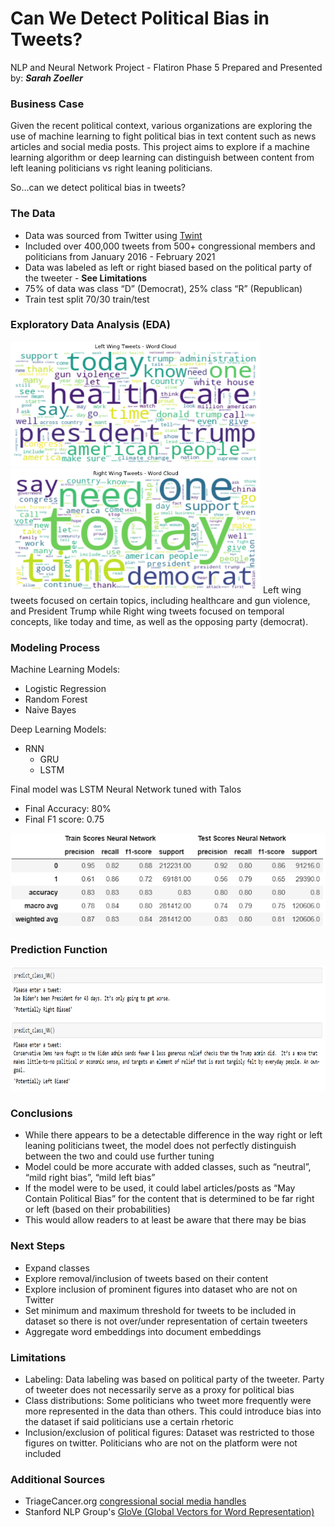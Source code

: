 # Can We Detect Political Bias in Tweets?
NLP and Neural Network Project - Flatiron Phase 5
Prepared and Presented by:  **_Sarah Zoeller_**

### Business Case   
Given the recent political context, various organizations are exploring the use of machine learning to fight political bias in text content such as news articles and social media posts. This project aims to explore if a machine learning algorithm or deep learning can distinguish between content from left leaning politicians vs right leaning politicians.

So...can we detect political bias in tweets?

### The Data
- Data was sourced from Twitter using [Twint](https://github.com/twintproject/twint/)
- Included over 400,000 tweets from 500+ congressional members and politicians from January 2016 - February 2021
- Data was labeled as left or right biased based on the political party of the tweeter - **See Limitations**
- 75% of data was class “D” (Democrat), 25% class “R” (Republican)
- Train test split 70/30 train/test

### Exploratory Data Analysis (EDA)
<img src="https://github.com/swzoeller/NLP-Capstone/blob/main/Images/wcl.png" width="400" height="200"/>

<img src="https://github.com/swzoeller/NLP-Capstone/blob/main/Images/wcr.png" width="400" height="200"/>
Left wing tweets focused on certain topics, including healthcare and gun violence, and President Trump while Right wing tweets focused on temporal concepts, like today and time, as well as the opposing party (democrat).

### Modeling Process
Machine Learning Models:
- Logistic Regression
- Random Forest
- Naive Bayes

Deep Learning Models:
- RNN
  - GRU  
  - LSTM
 
Final model was LSTM Neural Network tuned with Talos
  - Final Accuracy: 80%
  - Final F1 score: 0.75

![Final Model Stats](https://github.com/swzoeller/NLP-Capstone/blob/main/Images/finalmodel.png)

### Prediction Function
<img src="https://github.com/swzoeller/NLP-Capstone/blob/main/Images/prediction2.png" width="800" height="200"/>

### Conclusions
- While there appears to be a detectable difference in the way right or left leaning politicians tweet, the model does not perfectly distinguish between the two and could use further tuning
- Model could be more accurate with added classes, such as “neutral”, “mild right bias”, “mild left bias”
- If the model were to be used, it could label articles/posts as “May Contain Political Bias” for the content that is  determined to be far right or left (based on their probabilities)
- This would allow readers to at least be aware that there may be bias

### Next Steps
- Expand classes
- Explore removal/inclusion of tweets based on their content
- Explore inclusion of prominent figures into dataset who are not on Twitter
- Set minimum and maximum threshold for tweets to be included in dataset so there is not over/under representation of certain tweeters
- Aggregate word embeddings into document embeddings

### Limitations
- Labeling: Data labeling was based on political party of the tweeter. Party of tweeter does not necessarily serve as a proxy for political bias
- Class distributions: Some politicians who tweet more frequently were more represented in the data than others. This could introduce bias into the dataset if said politicians use a certain rhetoric
- Inclusion/exclusion of political figures: Dataset was restricted to those figures on twitter. Politicians who are not on the platform were not included

### Additional Sources
- TriageCancer.org [congressional social media handles](https://triagecancer.org/congressional-social-media)
- Stanford NLP Group's [GloVe (Global Vectors for Word Representation)](https://nlp.stanford.edu/projects/glove/)


